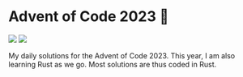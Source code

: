 # Advent of Code 2023 🎄

![](https://img.shields.io/badge/📅_%20day-22-blue?style=for-the-badge)
![](https://img.shields.io/badge/⭐_%20stars-44-yellow?style=for-the-badge)

My daily solutions for the Advent of Code 2023. This year, I am also learning Rust as we go. Most solutions are thus coded in Rust.
